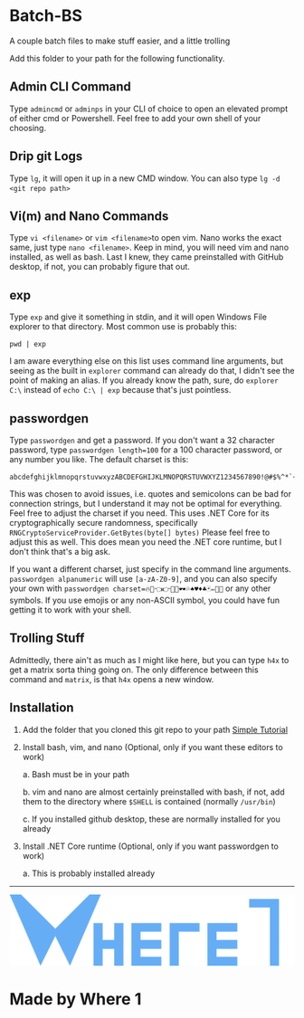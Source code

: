 # Batch-BS
 A couple batch files to make stuff easier, and a little trolling


Add this folder to your path for the following functionality.

 
## Admin CLI Command
Type `admincmd` or `adminps` in your CLI of choice to open an elevated prompt of either cmd or Powershell. Feel free to add your own shell of your choosing.

## Drip git Logs

Type `lg`, it will open it up in a new CMD window. You can also type `lg -d <git repo path>`


## Vi(m) and Nano Commands

Type `vi <filename>` or `vim <filename>`to open vim. Nano works the exact same, just type `nano <filename>`. Keep in mind, you will need vim and nano installed, as well as bash. Last I knew, they came preinstalled with GitHub desktop, if not, you can probably figure that out.


## exp

Type `exp` and give it something in stdin, and it will open Windows File explorer to that directory. Most common use is probably this:

    pwd | exp

I am aware everything else on this list uses command line arguments, but seeing as the built in `explorer` command can already do that, I didn't see the point of making an alias. If you already know the path, sure, do `explorer C:\` instead of `echo C:\ | exp` because that's just pointless.

## passwordgen

Type `passwordgen` and get a password. If you don't want a 32 character password, type `passwordgen length=100` for a 100 character password, or any number you like. The default charset is this:

    abcdefghijklmnopqrstuvwxyzABCDEFGHIJKLMNOPQRSTUVWXYZ1234567890!@#$%^*`~,.-/
    
This was chosen to avoid issues, i.e. quotes and semicolons can be bad for connection strings, but I understand it may not be optimal for everything. Feel free to adjust the charset if you need. This uses .NET Core for its cryptographically secure randomness, specifically `RNGCryptoServiceProvider.GetBytes(byte[] bytes)` Please feel free to adjust this as well. This does mean you need the .NET core runtime, but I don't think that's a big ask.

If you want a different charset, just specify in the command line arguments. `passwordgen alpanumeric` will use `[a-zA-Z0-9]`, and you can also specify your own with `passwordgen charset=🔥💯👈👉🖖🤘🕶💦♠♥♦♣🃏✏🍆🌮` or any other symbols. If you use emojis or any non-ASCII symbol, you could have fun getting it to work with your shell.


## Trolling Stuff
Admittedly, there ain't as much as I might like here, but you can type `h4x` to get a matrix sorta thing going on. The only difference between this command and `matrix`, is that `h4x` opens a new window.

## Installation

 1. Add the folder that you cloned this git repo to your path [Simple Tutorial](https://www.itprotoday.com/cloud-computing/how-can-i-add-new-folder-my-system-path)
 2. Install bash, vim, and nano (Optional, only if you want these editors to work)
     
     a. Bash must be in your path
	 
	 b. vim and nano are almost certainly preinstalled with bash, if not, add them to the directory where `$SHELL` is contained (normally `/usr/bin`)
	 
	 c. If you installed github desktop, these are normally installed for you already
 3. Install .NET Core runtime (Optional, only if you want passwordgen to work)
 
     a. This is probably installed already
     
---
![Logo](/images/logo_full.png)

# Made by Where 1
